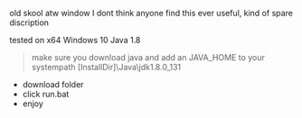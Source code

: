old skool atw window
I dont think anyone find this ever useful, kind of spare discription

tested on x64 Windows 10 Java 1.8
> make sure you download java and add an JAVA_HOME to your systempath [InstallDir]\Java\jdk1.8.0_131
+ download folder 
+ click run.bat
+ enjoy
